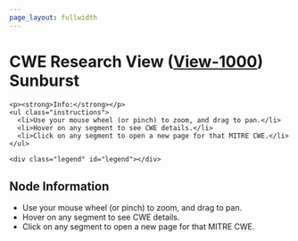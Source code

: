 ```yaml
---
page_layout: fullwidth
---
```


# CWE Research View ([View-1000](https://cwe.mitre.org/data/definitions/1000.html)) Sunburst

<div class="container">

  <div class="diagram-container">
    <div id="chart"></div>

    <p><strong>Info:</strong></p>
    <ul class="instructions">
      <li>Use your mouse wheel (or pinch) to zoom, and drag to pan.</li>
      <li>Hover on any segment to see CWE details.</li>
      <li>Click on any segment to open a new page for that MITRE CWE.</li>
    </ul>

    <div class="legend" id="legend"></div>
  </div>

  <div class="info-panel">
    <h2>Node Information</h2>
    <div class="node-info">
      <ul>
        <li>Use your mouse wheel (or pinch) to zoom, and drag to pan.</li>
        <li>Hover on any segment to see CWE details.</li>
        <li>Click on any segment to open a new page for that MITRE CWE.</li>
      </ul>
    </div>
  </div>

</div>
